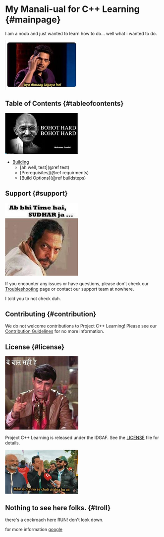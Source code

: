 # My Manali-ual for C++ Learning {#mainpage}

I am a noob and just wanted to learn how to do... well what i wanted to do.

![dimaag](../img/kyaDimaagLagayaHai.jpg)

## Table of Contents {#tableofcontents}

![bohotHard](../img/GandhiBohotHardBohotHard.jpg)

- [Building](Building/index.md)
  - [ah well, test](@ref test)
  - [Prerequisites](@ref requirments)
  - [Build Options](@ref buildsteps)

## Support {#support}

![sudharJa](../img/abBhiTimeHaiSudharJa.jpg)

If you encounter any issues or have questions, please don't check our [Troubleshooting](https://57j35i39i512i650j0i433i512j0i20i263i43.com) page or contact our support team at nowhere.

I told you to not check duh.

## Contributing {#contribution}

We do not welcome contributions to Project C++ Learning! Please see our [Contribution Guidelines](57j35i39i512i650j0i433i512j0i20i263i43.com) for no more information.

## License {#license}

![sahiHai](../img/yeBaatSahiHai.jpg)

Project C++ Learning is released under the IDGAF. See the [LICENSE](https://www.google.com/search?q=idgaf+meaning&oq=idgaf+&aqs=chrome.1.69i57j35i39i512i650j0i433i512j0i20i263i433i512j0i512l9j46i512j0i512.3642j0j7&client=ms-android-oppo-rvo3&sourceid=chrome-mobile&ie=UTF-8) file for details.

![chutti](../img/maiAbIsDuniyaSeChuttiChahtaHuBas.jpg)

## Nothing to see here folks. {#troll}

there's a cockroach here RUN! don't look down.

for more information [google](https://www.google.com)


[def]: ../img/GandhiBohotHardBohotHard.jpg
